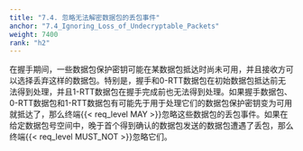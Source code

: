 ```yaml
---
title: "7.4. 忽略无法解密数据包的丢包事件"
anchor: "7.4_Ignoring_Loss_of_Undecryptable_Packets"
weight: 7400
rank: "h2"
---
```


在握手期间，一些数据包保护密钥可能在某数据包抵达时尚未可用，并且接收方可以选择丢弃这样的数据包。特别是，握手和0-RTT数据包在初始数据包抵达前无法得到处理，并且1-RTT数据包在握手完成前也无法得到处理。如果握手数据包、0-RTT数据包和1-RTT数据包有可能先于用于处理它们的数据包保护密钥变为可用就抵达了，那么终端{{< req_level MAY >}}忽略这些数据包的丢包事件。如果在给定数据包号空间中，晚于首个得到确认的数据包发送的数据包遭遇了丢包，那么终端{{< req_level MUST_NOT >}}忽略它们。
